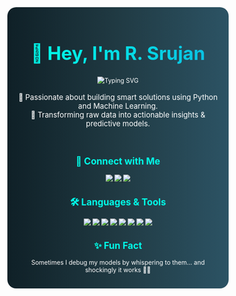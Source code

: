 <!-- 🌈 Colorful & Stylish GitHub Intro (UI/UX Enhanced + LinkedIn Added) -->
<div align="center" style="padding: 20px; border-radius: 20px; background: linear-gradient(to right, #0f2027, #203a43, #2c5364); color: white;">

  <h1 style="font-size: 3em; font-weight: bold; background: linear-gradient(to right, #00ffe7, #0abde3); -webkit-background-clip: text; color: transparent;">
    👋 Hey, I'm R. Srujan
  </h1>

  <img src="https://readme-typing-svg.herokuapp.com?font=Fira+Code&size=25&duration=3000&pause=1000&color=00FFD1&center=true&vCenter=true&width=550&lines=Machine+Learning+Enthusiast+⚙️;Data+Science+Explorer+📊;AI+Dreamer+🤖;Full+Time+Student%2C+Part+Time+Coder+💻" alt="Typing SVG" />

  <p style="font-size: 1.2em; margin-top: 20px;">
    🚀 Passionate about building smart solutions using Python and Machine Learning.<br>
    🌟 Transforming raw data into actionable insights & predictive models.
  </p>

  <br/>

  <!-- 🚀 Connect Section -->
  <h2 style="color: #00ffe7;">🔗 Connect with Me</h2>
  <p>
    <a href="https://github.com/rsrujan" target="_blank">
      <img src="https://img.shields.io/badge/GitHub-%2312100E.svg?style=for-the-badge&logo=github&logoColor=white"/>
    </a>
    <a href="https://linkedin.com/in/r-srujan-9a0330268" target="_blank">
      <img src="https://img.shields.io/badge/LinkedIn-%230077B5.svg?style=for-the-badge&logo=linkedin&logoColor=white"/>
    </a>
    <a href="mailto:srujanrXXXX@gmail.com" target="_blank">
      <img src="https://img.shields.io/badge/Gmail-D14836?style=for-the-badge&logo=gmail&logoColor=white"/>
    </a>
  </p>

  <!-- 🛠️ Tech Stack -->
  <h2 style="color: #00ffe7;">🛠️ Languages & Tools</h2>
  <p>
    <img src="https://img.shields.io/badge/Python-3670A0?style=for-the-badge&logo=python&logoColor=white"/>
    <img src="https://img.shields.io/badge/Java-ED8B00?style=for-the-badge&logo=java&logoColor=white"/>
    <img src="https://img.shields.io/badge/HTML5-E34F26?style=for-the-badge&logo=html5&logoColor=white"/>
    <img src="https://img.shields.io/badge/CSS3-1572B6?style=for-the-badge&logo=css3&logoColor=white"/>
    <img src="https://img.shields.io/badge/MySQL-005C84?style=for-the-badge&logo=mysql&logoColor=white"/>
    <img src="https://img.shields.io/badge/TensorFlow-FF6F00?style=for-the-badge&logo=tensorflow&logoColor=white"/>
    <img src="https://img.shields.io/badge/Scikit--Learn-F7931E?style=for-the-badge&logo=scikit-learn&logoColor=white"/>
    <img src="https://img.shields.io/badge/Google%20Cloud-4285F4?style=for-the-badge&logo=google-cloud&logoColor=white"/>
  </p>

  <!-- ✨ Fun Fact -->
  <h2 style="color: #00ffe7;">✨ Fun Fact</h2>
  <p>Sometimes I debug my models by whispering to them... and shockingly it works 🤯😂</p>

</div>
